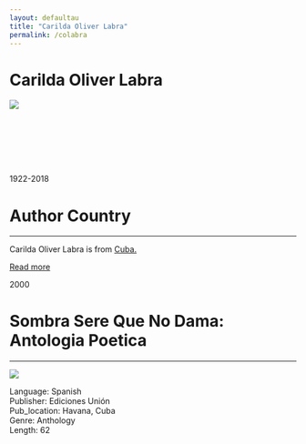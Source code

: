 ```yaml
---
layout: defaultau
title: "Carilda Oliver Labra"
permalink: /colabra
---
```

<!-- partial:index.partial.html -->
<div class="content">
    <h1>Carilda Oliver Labra</h1>
    <div class="quote">
        <div><img src="https://encrypted-tbn0.gstatic.com/images?q=tbn:ANd9GcS_UyvgLHXy8FVLTbDW8MPj_3jc8rYD-VjNUa2UoByPwl1IxHqM9-LFJB_LQSx8iX7xtIw&usqp=CAU" class="logo"></div>
    </div>
    <div class="timeline">
        <div style="padding-bottom:100px;"></div>
        <div class="block">
            <div class="date right"><p class="right">1922-2018 </p></div>
            <div class="dot"></div>
            <div class="left first">
            <div class="author_country">
                <h1>Author Country</h1><hr>
          <div class="aclocation">  <p>Carilda Oliver Labra is from <a href="http://localhost:4000/14">Cuba.</a></p></div>
                <div class="acreadmore"><a href="https://en.wikipedia.org/wiki/Carilda_Oliver_Labra">Read more</a></div>
            </div>
            </div>
        </div>
        <div class="block">
            <div class="date left"><p class="left">2000</p></div>
            <div class="dot"></div>
            <div class="right">
                <h1>Sombra Sere Que No Dama: Antologia Poetica</h1><hr>
                <p><img src="https://books.google.dm/books/content?id=QWTmAAAACAAJ&printsec=frontcover&img=1&zoom=1&imgtk=AFLRE73FC9gT1Y7H3-DPbrgapZG3JjnGqgoI6dzZg5H8h0cn2H4AjCN-K4Z327zBwElcc7VoYr5_6ePYa_-aMgLIvsMO3OPZdTFw8EUIe_RyJ7XJmzD-Ebc2y3P8RKZJ4Q4EfJHCyZfO"></p>
                <p>
                Language: Spanish<br/>
                Publisher: Ediciones Unión<br/>
                Pub_location: Havana, Cuba<br/>
                Genre: Anthology<br/>
                Length: 62<br/>                   </p>
            </div>
        </div>

